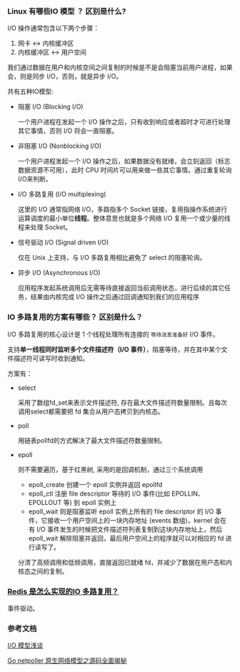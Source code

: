 ### Linux 有哪些IO 模型 ？ 区别是什么?

I/O 操作通常包含以下两个步骤：

1. 网卡 <-> 内核缓冲区
2. 内核缓冲区 <-> 用户空间

我们通过数据在用户和内核空间之间复制的时候是不是会阻塞当前用户进程，如果会，则是同步 I/O，否则，就是异步 I/O。

共有五种IO模型:

- 阻塞 I/O (Blocking I/O)

  一个用户进程在发起一个 I/O 操作之后，只有收到响应或者超时才可进行处理其它事情，否则 I/O 将会一直阻塞。

- 非阻塞 I/O (Nonblocking I/O)

  一个用户进程发起一个 I/O 操作之后，如果数据没有就绪，会立刻返回（标志数据资源不可用），此时 CPU 时间片可以用来做一些其它事情。通过重复轮询 I/O来判断。

- I/O 多路复用 (I/O multiplexing)

  这里的 I/O 通常指网络 I/O，多路指多个 Socket 链接，复用指操作系统进行运算调度的最小单位**线程**。整体意思也就是多个网络 I/O 复用一个或少量的线程来处理 Socket。

- 信号驱动 I/O (Signal driven I/O)

  仅在 Unix 上支持，与 I/O 多路复用相比避免了 select 的阻塞轮询。

- 异步 I/O (Asynchronous I/O)

  应用程序发起系统调用后无需等待直接返回当前调用状态，进行后续的其它任务，结果由内核完成 I/O 操作之后通过回调通知到我们的应用程序

### IO 多路复用的方案有哪些？ 区别是什么？

I/O 多路复用的核心设计是 1 个线程处理所有连接的 `等待消息准备好` I/O 事件。

支持**单一线程同时监听多个文件描述符（I/O 事件）**，阻塞等待，并在其中某个文件描述符可读写时收到通知。

方案有：

- select

  采用了数组fd_set来表示文件描述符, 存在最大文件描述符数量限制。且每次调用select都需要把 fd 集合从用户态拷贝到内核态。

- poll

  用链表pollfd的方式解决了最大文件描述符数量限制。

- epoll

  则不需要遍历，基于红黑树, 采用的是回调机制，通过三个系统调用

  - epoll_create 创建一个 epoll 实例并返回 epollfd
  - epoll_ctl 注册 file descriptor 等待的 I/O 事件(比如 EPOLLIN、EPOLLOUT 等) 到 epoll 实例上
  - epoll_wait 则是阻塞监听 epoll 实例上所有的 file descriptor 的 I/O 事件，它接收一个用户空间上的一块内存地址 (events 数组)，kernel 会在有 I/O 事件发生的时候把文件描述符列表复制到这块内存地址上，然后 epoll_wait 解除阻塞并返回，最后用户空间上的程序就可以对相应的 fd 进行读写了。

  分清了高频调用和低频调用，直接返回已就绪 fd，并减少了数据在用户态和内核态之间的复制。

### [Redis 是怎么实现的IO 多路复用？](https://draveness.me/redis-io-multiplexing/)

事件驱动。



### 参考文档

[I/O 模型浅谈](https://www.bookstack.cn/read/Nodejs-Roadmap/nodejs-IO.md)

[Go netpoller 原生网络模型之源码全面揭秘](https://strikefreedom.top/go-netpoll-io-multiplexing-reactor)